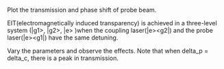 Plot the transmission and phase shift of probe beam.

EIT(electromagnetically induced transparency) is achieved in a three-level system (|g1>, |g2>, |e> )when the coupling laser(|e><g2|) and the probe laser(|e><g1|) have the same detuning.

Vary the parameters and observe the effects. Note that when delta_p = delta_c, there is a peak in transmission.